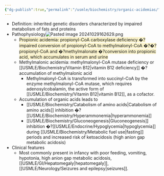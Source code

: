 ```yaml
---
{"dg-publish":true,"permalink":"/usmle/biochemistry/organic-acidemias/","tags":["t1"]}
---
```


- Definition: inherited genetic disorders characterized by impaired metabolism of fats and proteins
- Pathophysiology![Pasted image 20241029162629.png](/img/user/appendix/Pasted%20image%2020241029162629.png)
	- <span style="background:rgba(240, 200, 0, 0.2)">Propionic acidemia: propionyl-CoA carboxylase deficiency �?impaired conversion of propionyl-CoA to methylmalonyl-CoA �?�?propionyl-CoA and �?methylmalonate �?conversion into propionic acid, which accumulates in serum and urine</span>
	- Methylmalonic acidemia: methylmalonyl-CoA mutase deficiency or [[USMLE/Biochemistry/Vitamin B12\|vitamin B12 deficiency]] �?accumulation of methylmalonic acid
		- Methylmalonyl-CoA is transformed into succinyl-CoA by the enzyme methylmalonyl-CoA mutase, which requires adenosylcobalamin, the active form of [[USMLE/Biochemistry/Vitamin B12\|vitamin B12]], as a cofactor.
	- Accumulation of organic acids leads to
		- [[USMLE/Biochemistry/Catabolism of amino acids\|Catabolism of amino acids]] inhibition �?[[USMLE/Biochemistry/Hyperammonemia\|hyperammonemia]]
		- [[USMLE/Biochemistry/Gluconeogenesis\|Gluconeogenesis]] inhibition �?[[USMLE/Endocrine/Hypoglycemia\|hypoglycemia]] during [[USMLE/Biochemistry/Metabolic fuel use\|fasting]] periods and increased risk of ketoacidosis (high anion gap metabolic acidosis)
- Clinical features
	- Most commonly present in infancy with poor feeding, vomiting, hypotonia, high anion gap metabolic acidosis, [[USMLE/GI/Hepatomegaly\|hepatomegaly]], [[USMLE/Neurology/Seizures and epilepsy\|seizures]].

